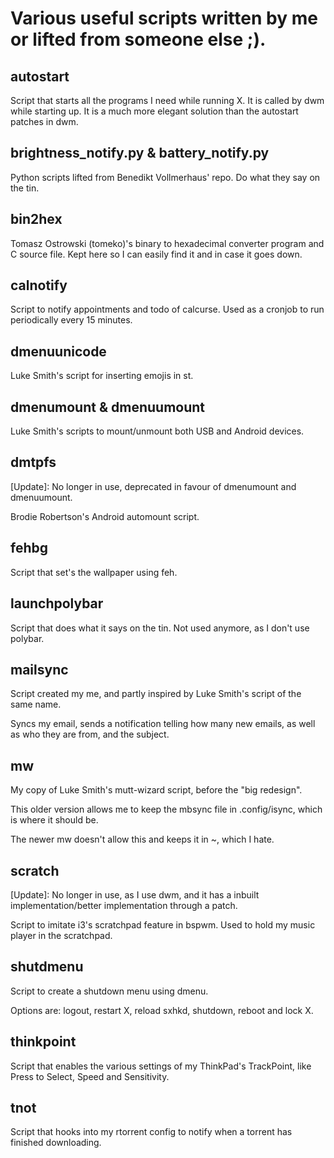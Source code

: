 # Various useful scripts written by me or lifted from someone else ;).

## autostart

Script that starts all the programs I need while running X. It is called by dwm while starting up. It is a much more elegant solution than the autostart patches in dwm.


## brightness_notify.py & battery_notify.py

Python scripts lifted from Benedikt Vollmerhaus' repo. Do what they say on the tin.

## bin2hex

Tomasz Ostrowski (tomeko)'s binary to hexadecimal converter program and C source file.
Kept here so I can easily find it and in case it goes down.

## calnotify

Script to notify appointments and todo of calcurse.
Used as a cronjob to run periodically every 15 minutes.

## dmenuunicode

Luke Smith's script for inserting emojis in st.

## dmenumount & dmenuumount

Luke Smith's scripts to mount/unmount both USB and Android devices.

## dmtpfs

[Update]: No longer in use, deprecated in favour of dmenumount and dmenuumount.

Brodie Robertson's Android automount script.

## fehbg

Script that set's the wallpaper using feh.

## launchpolybar

Script that does what it says on the tin. Not used anymore, as I don't use polybar.

## mailsync

Script created my me, and partly inspired by Luke Smith's script of the same name.

Syncs my email, sends a notification telling how many new emails, as well as who they are from, and the subject.

## mw

My copy of Luke Smith's mutt-wizard script, before the "big redesign".

This older version allows me to keep the mbsync file in .config/isync, which is where it should be.

The newer mw doesn't allow this and keeps it in ~, which I hate.

## scratch

[Update]: No longer in use, as I use dwm, and it has a inbuilt implementation/better implementation through a patch.

Script to imitate i3's scratchpad feature in bspwm. Used to hold my music player in the scratchpad.

## shutdmenu

Script to create a shutdown menu using dmenu.

Options are: logout, restart X, reload sxhkd, shutdown, reboot and lock X.

## thinkpoint

Script that enables the various settings of my ThinkPad's TrackPoint, like Press to Select, Speed and Sensitivity.

## tnot

Script that hooks into my rtorrent config to notify when a torrent has finished downloading.
